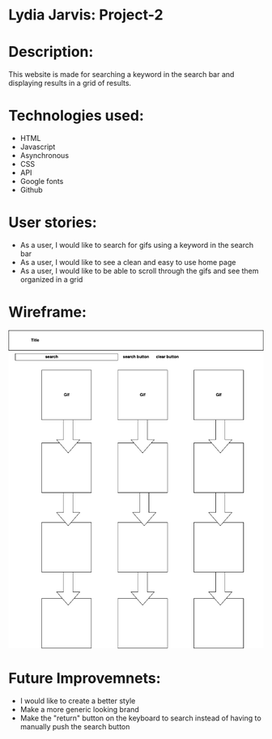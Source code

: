 # Lydia Jarvis: Project-2
# Description:

This website is made for searching a keyword in the search bar and displaying results in a grid of results.

# Technologies used:
- HTML
- Javascript
- Asynchronous
- CSS
- API
- Google fonts
- Github

# User stories:
- As a user, I would like to search for gifs using a keyword in the search bar
- As a user, I would like to see a clean and easy to use home page
- As a user, I would like to be able to scroll through the gifs and see them organized in a grid

# Wireframe:
<img src="./project2/images/wireframe.png">

# Future Improvemnets:
- I would like to create a better style
- Make a more generic looking brand 
- Make the "return" button on the keyboard to search instead of having to manually push the search button